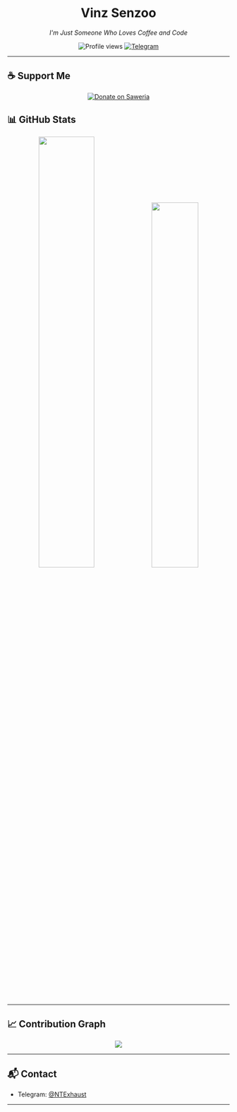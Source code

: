 

<h1 align="center">Vinz Senzoo</h1>
<p align="center"><i>I'm Just Someone Who Loves Coffee and Code</i></p>

<p align="center">
  <img src="https://komarev.com/ghpvc/?username=vinzsenzoo&label=Profile+Views&color=gray&style=flat" alt="Profile views" />
  <a href="https://t.me/NTExhaust">
    <img src="https://img.shields.io/badge/Telegram-%40NTExhaust-2CA5E0?style=flat&logo=telegram" alt="Telegram" />
  </a>
</p>

---

## ☕ Support Me

<p align="center">
  <a href="https://saweria.co/vinzsenzoo" target="_blank">
    <img src="https://img.shields.io/badge/Saweria-Donate-orange?style=for-the-badge&logo=ko-fi" alt="Donate on Saweria" />
  </a>
</p>


## 📊 GitHub Stats

<p align="center">
  <img src="https://github-readme-stats.vercel.app/api?username=vinzsenzoo&show_icons=true&hide_title=true&hide_border=true&theme=tokyonight" width="50%" />
  <img src="https://github-readme-stats.vercel.app/api/top-langs/?username=vinzsenzoo&layout=compact&hide_border=true&theme=tokyonight&langs_count=6" width="46%" />
</p>

---

## 📈 Contribution Graph

<p align="center">
  <img src="https://github-readme-activity-graph.vercel.app/graph?username=vinzsenzoo&theme=github-dark&hide_border=true" />
</p>

---

## 📬 Contact

- Telegram: [@NTExhaust](https://t.me/NTExhaust)

---
